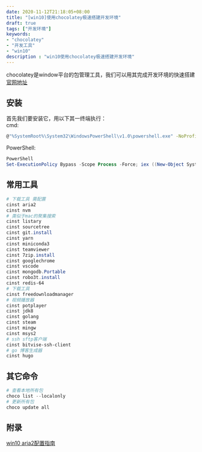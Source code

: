 ```yaml
---
date: 2020-11-12T21:18:05+08:00
title: "[win10]使用chocolatey极速搭建开发环境"
draft: true
tags: ["开发环境"]
keywords:
- "chocolatey"
- "开发工具"
- "win10"
description : "win10使用chocolatey极速搭建开发环境"
---
```


chocolatey是window平台的包管理工具，我们可以用其完成开发环境的快速搭建  
[官网地址](https://chocolatey.org/)

<!--more-->

## 安装
首先我们要安装它，用以下其一终端执行：  
cmd:
```bash
@"%SystemRoot%\System32\WindowsPowerShell\v1.0\powershell.exe" -NoProfile -InputFormat None -ExecutionPolicy Bypass -Command "iex ((New-Object System.Net.WebClient).DownloadString('https://chocolatey.org/install.ps1'))" && SET "PATH=%PATH%;%ALLUSERSPROFILE%\chocolatey\bin"
```

PowerShell:
```PowerShell
PowerShell
Set-ExecutionPolicy Bypass -Scope Process -Force; iex ((New-Object System.Net.WebClient).DownloadString('https://chocolatey.org/install.ps1'))
```


## 常用工具
```PowerShell
# 下载工具 需配置
cinst aria2
cinst nvm 
# 类似于mac的聚集搜索
cinst listary
cinst sourcetree
cinst git.install
cinst yarn
cinst miniconda3
cinst teamviewer
cinst 7zip.install
cinst googlechrome
cinst vscode 
cinst mongodb.Portable 
cinst robo3t.install
cinst redis-64
# 下载工具
cinst freedownloadmanager
# 视频播放器
cinst potplayer
cinst jdk8
cinst golang
cinst steam
cinst mingw
cinst msys2
# ssh sftp客户端
cinst bitvise-ssh-client
# go 博客生成器
cinst hugo
```


## 其它命令
```powerShell
# 查看本地所有包
choco list --localonly 
# 更新所有包
choco update all 
```

## 附录
[win10 aria2配置指南](https://juejin.im/post/6844903823803154446)